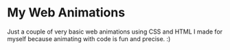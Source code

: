 # My Web Animations
Just a couple of very basic web animations using CSS and HTML I made for myself because animating with code is fun and precise. :)
